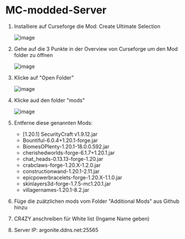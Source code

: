 # MC-modded-Server

1. Installiere auf Curseforge die Mod: Create Ultimate Selection

   ![image](https://github.com/user-attachments/assets/db972bf1-623c-44b1-89c3-af058fe5181f)
3. Gehe auf die 3 Punkte in der Overview von Curseforge um den Mod folder zu öffnen

   ![image](https://github.com/user-attachments/assets/7da3e56c-0d57-4986-91e9-3d8273e75285)
4. Klicke auf "Open Folder"

   ![image](https://github.com/user-attachments/assets/ebaed7f8-a3fa-4aa1-8a6d-6759b75ecfae)
5. Klicke aud den folder "mods"

   ![image](https://github.com/user-attachments/assets/1c8d722d-586d-420d-9b2c-f6eb22d87125)
6. Entferne diese genannten Mods:
   - [1.20.1] SecurityCraft v1.9.12.jar
   - Bountiful-6.0.4+1.20.1-forge.jar
   - BiomesOPlenty-1.20.1-18.0.0.592.jar
   - cherishedworlds-forge-6.1.7+1.20.1.jar
   - chat_heads-0.13.13-forge-1.20.jar
   - crabclaws-forge-1.20.X-1.2.0.jar
   - constructionwand-1.20.1-2.11.jar
   - epicpowerbracelets-forge-1.20.X-1.1.0.jar
   - skinlayers3d-forge-1.7.5-mc1.20.1.jar
   - villagernames-1.20.1-8.2.jar
  
7. Füge die zuätzlichen mods vom Folder "Additional Mods" aus Github hinzu

8. CR4ZY anschreiben für White list (Ingame Name geben)

9. Server IP: argonite.ddns.net:25565

   


